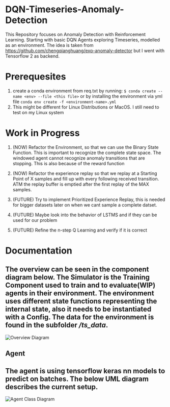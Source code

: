 # DQN-Timeseries-Anomaly-Detection

This Repository focuses on Anomaly Detection with Reinforcement Learning. Starting with basic DQN Agents exploring Timeseries, modelled as an environment.
The idea is taken from https://github.com/chengqianghuang/exp-anomaly-detector but I went with Tensorflow 2 as backend. 

# Prerequesites

1. create a conda environment from req.txt by running:
  ```$ conda create --name <env> --file <this file>``` or by installing the environment via yml file 
  ```conda env create -f <environment-name>.yml```
2. This might be different for Linux Distributions or MacOS. I still need to test on my Linux system 
# Work in Progress

1. (NOW) Refactor the Environment, so that we can use the Binary State Function. This is important to recognize the complete
state space. The windowed agent cannot recognize anomaly transitions that are stopping. This is also because of the 
reward function

2. (NOW) Refactor the experience replay so that we replay at a Starting Point of X samples and fill up with every following 
received transition. ATM the replay buffer is emptied after the first replay of the MAX samples.

2. (FUTURE) Try to implement Prioritized Experience Replay, this is needed for bigger datasets later on when we cant sample a
complete datset.

3. (FUTURE) Maybe look into the behavior of LSTMS and if they can be used for our problem

4. (FUTURE) Refine the n-step Q Learning and verify if it is correct

# Documentation
The overview can be seen in the component diagram below. The Simulator is the Training Component used to train and to evaluate(WIP) agents in their environment.
The environment uses different state functions representing the internal state, also it needs to be instantiated with a Config. The data for the environment is found in the subfolder */ts_data*.
---
![Overview Diagram](http://www.plantuml.com/plantuml/proxy?cache=no&src=https://raw.githubusercontent.com/jorekai/DQN-Timeseries-Anomaly-Detection/master/uml/overview.puml)
## Agent
The agent is using tensorflow keras nn models to predict on batches. The below UML diagram describes the current setup.
---
![Agent Class Diagram](http://www.plantuml.com/plantuml/proxy?cache=no&src=https://raw.githubusercontent.com/jorekai/DQN-Timeseries-Anomaly-Detection/master/uml/agent.puml)

